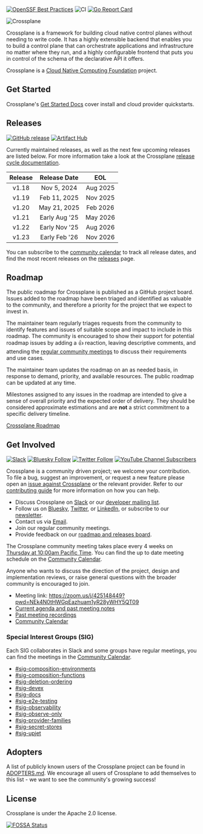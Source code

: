 [![OpenSSF Best Practices](https://www.bestpractices.dev/projects/3260/badge)](https://www.bestpractices.dev/projects/3260) ![CI](https://github.com/crossplane/crossplane/workflows/CI/badge.svg) [![Go Report Card](https://goreportcard.com/badge/github.com/crossplane/crossplane)](https://goreportcard.com/report/github.com/crossplane/crossplane)

![Crossplane](banner.png)

Crossplane is a framework for building cloud native control planes without
needing to write code. It has a highly extensible backend that enables you to
build a control plane that can orchestrate applications and infrastructure no
matter where they run, and a highly configurable frontend that puts you in
control of the schema of the declarative API it offers.

Crossplane is a [Cloud Native Computing Foundation][cncf] project.

## Get Started

Crossplane's [Get Started Docs] cover install and cloud provider quickstarts.

## Releases

[![GitHub release](https://img.shields.io/github/release/crossplane/crossplane/all.svg)](https://github.com/crossplane/crossplane/releases) [![Artifact Hub](https://img.shields.io/endpoint?url=https://artifacthub.io/badge/repository/crossplane)](https://artifacthub.io/packages/helm/crossplane/crossplane)

Currently maintained releases, as well as the next few upcoming releases are
listed below. For more information take a look at the Crossplane [release cycle
documentation].

| Release | Release Date  |   EOL    |
|:-------:|:-------------:|:--------:|
|  v1.18  | Nov 5, 2024   | Aug 2025 |
|  v1.19  | Feb 11, 2025  | Nov 2025 |
|  v1.20  | May 21, 2025  | Feb 2026 |
|  v1.21  | Early Aug '25 | May 2026 |
|  v1.22  | Early Nov '25 | Aug 2026 |
|  v1.23  | Early Feb '26 | Nov 2026 |

You can subscribe to the [community calendar] to track all release dates, and
find the most recent releases on the [releases] page.

## Roadmap

The public roadmap for Crossplane is published as a GitHub project board. Issues
added to the roadmap have been triaged and identified as valuable to the
community, and therefore a priority for the project that we expect to invest in.

The maintainer team regularly triages requests from the community to identify
features and issues of suitable scope and impact to include in this roadmap. The
community is encouraged to show their support for potential roadmap issues by
adding a :+1: reaction, leaving descriptive comments, and attending the
[regular community meetings] to discuss their requirements and use cases.

The maintainer team updates the roadmap on an as needed basis, in response to
demand, priority, and available resources. The public roadmap can be updated at
any time.

Milestones assigned to any issues in the roadmap are intended to give a sense of
overall priority and the expected order of delivery. They should be considered
approximate estimations and are **not** a strict commitment to a specific
delivery timeline.

[Crossplane Roadmap]

## Get Involved

[![Slack](https://img.shields.io/badge/slack-crossplane-red?logo=slack)](https://slack.crossplane.io) [![Bluesky Follow](https://img.shields.io/badge/bluesky-Follow-blue?logo=bluesky)](https://bsky.app/profile/crossplane.io) [![Twitter Follow](https://img.shields.io/twitter/follow/crossplane_io?logo=X&label=Follow&style=flat)](https://twitter.com/intent/follow?screen_name=crossplane_io&user_id=788180534543339520) [![YouTube Channel Subscribers](https://img.shields.io/youtube/channel/subscribers/UC19FgzMBMqBro361HbE46Fw)](https://www.youtube.com/@Crossplane)

Crossplane is a community driven project; we welcome your contribution. To file
a bug, suggest an improvement, or request a new feature please open an [issue
against Crossplane] or the relevant provider. Refer to our [contributing guide]
for more information on how you can help.

* Discuss Crossplane on [Slack] or our [developer mailing list].
* Follow us on [Bluesky], [Twitter], or [LinkedIn], or subscribe to our [newsletter].
* Contact us via [Email].
* Join our regular community meetings.
* Provide feedback on our [roadmap and releases board].

The Crossplane community meeting takes place every 4 weeks on [Thursday at
10:00am Pacific Time][community meeting time]. You can find the up to date
meeting schedule on the [Community Calendar][community calendar].

Anyone who wants to discuss the direction of the project, design and
implementation reviews, or raise general questions with the broader community is
encouraged to join.

* Meeting link: <https://zoom.us/j/425148449?pwd=NEk4N0tHWGpEazhuam1yR28yWHY5QT09>
* [Current agenda and past meeting notes]
* [Past meeting recordings]
* [Community Calendar][community calendar]

### Special Interest Groups (SIG)

Each SIG collaborates in Slack and some groups have regular meetings, you can
find the meetings in the [Community Calendar][community calendar].
- [#sig-composition-environments][sig-composition-environments-slack]
- [#sig-composition-functions][sig-composition-functions-slack]
- [#sig-deletion-ordering][sig-deletion-ordering-slack]
- [#sig-devex][sig-devex-slack]
- [#sig-docs][sig-docs-slack]
- [#sig-e2e-testing][sig-e2e-testing-slack]
- [#sig-observability][sig-observability-slack]
- [#sig-observe-only][sig-observe-only-slack]
- [#sig-provider-families][sig-provider-families-slack]
- [#sig-secret-stores][sig-secret-stores-slack]
- [#sig-upjet][sig-upjet-slack]

## Adopters

A list of publicly known users of the Crossplane project can be found in [ADOPTERS.md].  We
encourage all users of Crossplane to add themselves to this list - we want to see the community's
growing success!

## License

Crossplane is under the Apache 2.0 license.

[![FOSSA Status](https://app.fossa.io/api/projects/git%2Bgithub.com%2Fcrossplane%2Fcrossplane.svg?type=large)](https://app.fossa.io/projects/git%2Bgithub.com%2Fcrossplane%2Fcrossplane?ref=badge_large)

<!-- Named links -->

[Crossplane]: https://crossplane.io
[release cycle documentation]: https://docs.crossplane.io/knowledge-base/guides/release-cycle
[install]: https://crossplane.io/docs/latest
[Slack]: https://slack.crossplane.io
[developer mailing list]: https://groups.google.com/forum/#!forum/crossplane-dev
[Bluesky]: https://bsky.app/profile/crossplane.io
[Twitter]: https://twitter.com/crossplane_io
[LinkedIn]: https://www.linkedin.com/company/crossplane/
[newsletter]: https://eepurl.com/ivy4v-/
[Email]: mailto:info@crossplane.io
[issue against Crossplane]: https://github.com/crossplane/crossplane/issues
[contributing guide]: contributing/README.md
[community meeting time]: https://www.thetimezoneconverter.com/?t=10:00&tz=PT%20%28Pacific%20Time%29
[Current agenda and past meeting notes]: https://docs.google.com/document/d/1q_sp2jLQsDEOX7Yug6TPOv7Fwrys6EwcF5Itxjkno7Y/edit?usp=sharing
[Past meeting recordings]: https://www.youtube.com/playlist?list=PL510POnNVaaYYYDSICFSNWFqNbx1EMr-M
[roadmap and releases board]: https://github.com/orgs/crossplane/projects/20/views/9?pane=info
[cncf]: https://www.cncf.io/
[Get Started Docs]: https://docs.crossplane.io/latest/getting-started/
[community calendar]: https://calendar.google.com/calendar/embed?src=c_2cdn0hs9e2m05rrv1233cjoj1k%40group.calendar.google.com
[releases]: https://github.com/crossplane/crossplane/releases
[ADOPTERS.md]: ADOPTERS.md
[regular community meetings]: https://github.com/crossplane/crossplane/blob/main/README.md#get-involved
[Crossplane Roadmap]: https://github.com/orgs/crossplane/projects/20/views/9?pane=info
[sig-composition-environments-slack]: https://crossplane.slack.com/archives/C05BP6QFLUW
[sig-composition-functions-slack]: https://crossplane.slack.com/archives/C031Y29CSAE
[sig-deletion-ordering-slack]: https://crossplane.slack.com/archives/C05BP8W5ALW
[sig-devex-slack]: https://crossplane.slack.com/archives/C05U1LLM3B2
[sig-docs-slack]: https://crossplane.slack.com/archives/C02CAQ52DPU
[sig-e2e-testing-slack]: https://crossplane.slack.com/archives/C05C8CCTVNV
[sig-observability-slack]: https://crossplane.slack.com/archives/C061GNH3LA0
[sig-observe-only-slack]: https://crossplane.slack.com/archives/C04D5988QEA
[sig-provider-families-slack]: https://crossplane.slack.com/archives/C056YAQRV16
[sig-secret-stores-slack]: https://crossplane.slack.com/archives/C05BY7DKFV2
[sig-upjet-slack]: https://crossplane.slack.com/archives/C05T19TB729
